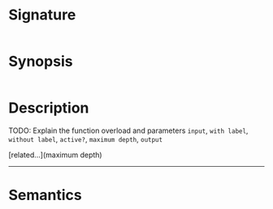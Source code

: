 # Signature
```vikid-signature
```

# Synopsis
```vikid-synopsis
```

# Description
TODO: Explain the function overload and parameters `input`, `with label`, `without label`, `active?`, `maximum depth`, `output`

[related...](maximum depth)

----
# Semantics